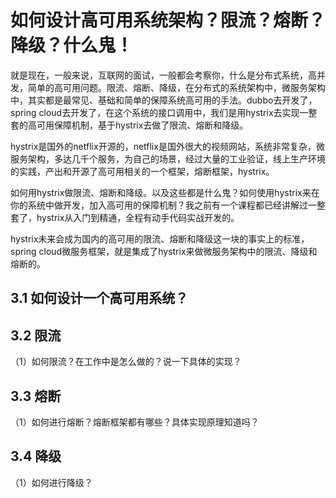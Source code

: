 # 如何设计高可用系统架构？限流？熔断？降级？什么鬼！



就是现在，一般来说，互联网的面试，一般都会考察你，什么是分布式系统，高并发，简单的高可用问题。限流、熔断、降级，在分布式的系统架构中，微服务架构中，其实都是最常见、基础和简单的保障系统高可用的手法。dubbo去开发了，spring cloud去开发了，在这个系统的接口调用中，我们是用hystrix去实现一整套的高可用保障机制，基于hystrix去做了限流、熔断和降级。

 

hystrix是国外的netflix开源的，netflix是国外很大的视频网站，系统非常复杂，微服务架构，多达几千个服务，为自己的场景，经过大量的工业验证，线上生产环境的实践，产出和开源了高可用相关的一个框架，熔断框架，hystrix。

 

如何用hystrix做限流、熔断和降级。以及这些都是什么鬼？如何使用hystrix来在你的系统中做开发，加入高可用的保障机制？我之前有一个课程都已经讲解过一整套了，hystrix从入门到精通，全程有动手代码实战开发的。

 

hystrix未来会成为国内的高可用的限流、熔断和降级这一块的事实上的标准，spring cloud微服务框架，就是集成了hystrix来做微服务架构中的限流、降级和熔断的。

 

## **3.1** **如何设计一个高可用系统？**

## **3.2 限流**

（1）如何限流？在工作中是怎么做的？说一下具体的实现？

## **3.3 熔断**

（1）如何进行熔断？熔断框架都有哪些？具体实现原理知道吗？

## **3.4 降级**

（1）如何进行降级？















